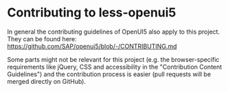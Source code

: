 # Contributing to less-openui5

In general the contributing guidelines of OpenUI5 also apply to this project. They can be found here:  
https://github.com/SAP/openui5/blob/-/CONTRIBUTING.md

Some parts might not be relevant for this project (e.g. the browser-specific requirements like jQuery, CSS and accessibility in the "Contribution Content Guidelines") and the contribution process is easier (pull requests will be merged directly on GitHub).
